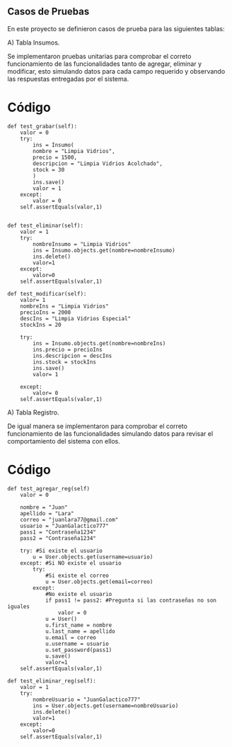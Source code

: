 ## Casos de Pruebas

En este proyecto se definieron casos de prueba para las siguientes tablas:

A) Tabla Insumos.

Se implementaron pruebas unitarias para comprobar el correto funcionamiento de las funcionalidades tanto de agregar, eliminar y modificar, esto simulando datos para
cada campo requerido y observando las respuestas entregadas por el sistema.

# Código 
  
    def test_grabar(self):
        valor = 0
        try:
            ins = Insumo(
            nombre = "Limpia Vidrios",
            precio = 1500,
            descripcion = "Limpia Vidrios Acolchado",
            stock = 30
            )
            ins.save()
            valor = 1
        except:
            valor = 0 
        self.assertEquals(valor,1)


    def test_eliminar(self):
        valor = 1
        try:
            nombreInsumo = "Limpia Vidrios"
            ins = Insumo.objects.get(nombre=nombreInsumo)
            ins.delete()
            valor=1
        except:
            valor=0       
        self.assertEquals(valor,1)

    def test_modificar(self):
        valor= 1
        nombreIns = "Limpia Vidrios"
        precioIns = 2000
        descIns = "Limpia Vidrios Especial"
        stockIns = 20

        try:
            ins = Insumo.objects.get(nombre=nombreIns)
            ins.precio = precioIns
            ins.descripcion = descIns
            ins.stock = stockIns
            ins.save()
            valor= 1

        except:
            valor= 0
        self.assertEquals(valor,1)

A) Tabla Registro.

De igual manera se implementaron para comprobar el correto funcionamiento de las funcionalidades simulando datos para revisar el comportamiento del sistema con ellos.

# Código

  
    def test_agregar_reg(self)
        valor = 0

        nombre = "Juan"
        apellido = "Lara"
        correo = "juanlara77@gmail.com"
        usuario = "JuanGalactico777"
        pass1 = "Contraseña1234"
        pass2 = "Contraseña1234"

        try: #Si existe el usuario
            u = User.objects.get(username=usuario)
        except: #Si NO existe el usuario
            try: 
                #Si existe el correo
                u = User.objects.get(email=correo)
            except:
                #No existe el usuario
                if pass1 != pass2: #Pregunta si las contraseñas no son iguales
                    valor = 0
                u = User()
                u.first_name = nombre
                u.last_name = apellido
                u.email = correo
                u.username = usuario
                u.set_password(pass1)
                u.save()
                valor=1
        self.assertEquals(valor,1)

    def test_eliminar_reg(self):
        valor = 1
        try:
            nombreUsuario = "JuanGalactico777"
            ins = User.objects.get(username=nombreUsuario)
            ins.delete()
            valor=1
        except:
            valor=0       
        self.assertEquals(valor,1)

